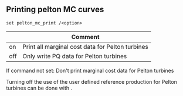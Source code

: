 ## Printing pelton MC curves
```
set pelton_mc_print /<option>
```

|<option>|Comment|
|---|---|
|on|Print all marginal cost data for Pelton turbines|
|off|Only write PQ data for Pelton turbines|

If command not set: Don't print marginal cost data for Pelton turbines

Turning off the use of the user defined reference production for Pelton turbines can be done with [](set_mc_ref_prod).